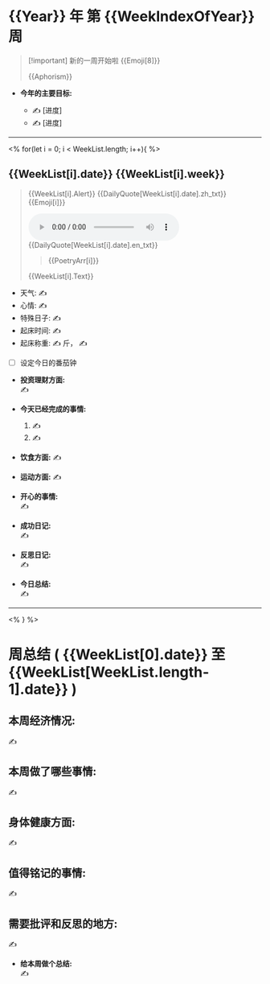 # {{Year}} 年 第 {{WeekIndexOfYear}} 周

> [!important] 新的一周开始啦 {{Emoji[8]}}
>
> {{Aphorism}}

- **今年的主要目标:**

  - ✍ [进度]
  - ✍ [进度]

---

<% for(let i = 0; i < WeekList.length; i++){ %>

## {{WeekList[i].date}} {{WeekList[i].week}}

> {{WeekList[i].Alert}} {{DailyQuote[WeekList[i].date].zh_txt}} {{Emoji[i]}}
>
> <audio controls src="{{DailyQuote[WeekList[i].date].tts}}"></audio> \
> {{DailyQuote[WeekList[i].date].en_txt}}
>
> > {{PoetryArr[i]}}
>
> {{WeekList[i].Text}}

- 天气: ✍
- 心情: ✍
- 特殊日子: ✍
- 起床时间: ✍
- 起床称重: ✍ 斤， ✍
- [ ] 设定今日的番茄钟

- **投资理财方面:**  
  ✍

- **今天已经完成的事情:**

  1. ✍
  2. ✍

- **饮食方面:**
  ✍

- **运动方面:**
  ✍

- **开心的事情:**  
  ✍

- **成功日记:**  
  ✍

- **反思日记:**  
  ✍

- **今日总结:**  
  ✍

---

<% } %>

# 周总结 ( {{WeekList[0].date}} 至 {{WeekList[WeekList.length-1].date}} )

## 本周经济情况:

✍

## 本周做了哪些事情:

✍

## 身体健康方面:

✍

## 值得铭记的事情:

✍

## 需要批评和反思的地方:

✍

- **给本周做个总结:**  
  ✍
